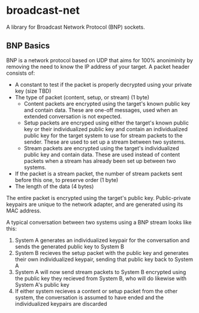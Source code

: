 # broadcast-net

A library for Broadcast Network Protocol (BNP) sockets.

## BNP Basics

BNP is a network protocol based on UDP that aims for 100% anoniminity by removing the need to know the IP address of your target.  A packet header consists of:
 - A constant to test if the packet is properly decrypted using your private key (size TBD)
 - The type of packet (content, setup, or stream) (1 byte)
 	-  Content packets are encrypted using the target's known public key and contain data.  These are one-off messages, used when an extended conversation is not expected.
 	-  Setup packets are encryped using either the target's known public key or their individualized public key and contain an individualized public key for the target system to use for stream packets to the sender.  These are used to set up a stream between two systems.
 	- Stream packets are encrypted using the target's individualized public key and contain data.  These are used instead of content packets when a stream has already been set up between two systems.
 - If the packet is a stream packet, the number of stream packets sent before this one, to preserve order (1 byte)
 - The length of the data (4 bytes)

The entire packet is encrypted using the target's public key.  Public-private keypairs are unique to the network adapter, and are generated using its MAC address.

A typical conversation between two systems using a BNP stream looks like this:
 1. System A generates an individualized keypair for the conversation and sends the generated public key to System B
 2. System B recieves the setup packet with the public key and generates their own individualized keypair, sending that public key back to System A
 3. System A will now send stream packets to System B encrypted using the public key they recieved from System B, who will do likewise with System A's public key
 4. If either system recieves a content or setup packet from the other system, the conversation is assumed to have ended and the individualized keypairs are discarded
